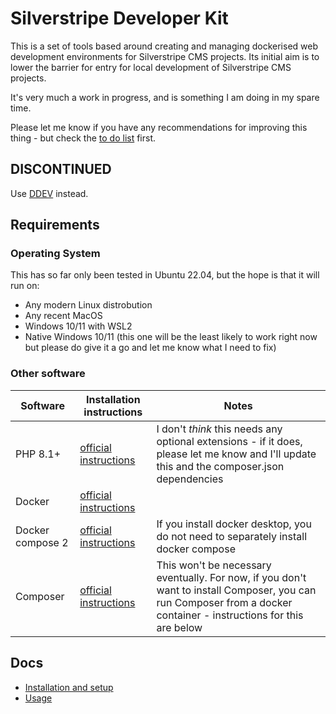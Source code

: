 # Silverstripe Developer Kit

This is a set of tools based around creating and managing dockerised web development environments for Silverstripe CMS projects. Its initial aim is to lower the barrier for entry for local development of Silverstripe CMS projects.

It's very much a work in progress, and is something I am doing in my spare time.

Please let me know if you have any recommendations for improving this thing - but check the [to do list](todo.md) first.

## DISCONTINUED

Use [DDEV](https://ddev.readthedocs.io/) instead.

## Requirements

### Operating System

This has so far only been tested in Ubuntu 22.04, but the hope is that it will run on:

- Any modern Linux distrobution
- Any recent MacOS
- Windows 10/11 with WSL2
- Native Windows 10/11 (this one will be the least likely to work right now but please do give it a go and let me know what I need to fix)

### Other software

|Software|Installation instructions|Notes|
|-------|-------|-------|
|PHP 8.1+|[official instructions](https://www.php.net/manual/en/install.php)|I don't _think_ this needs any optional extensions - if it does, please let me know and I'll update this and the composer.json dependencies|
|Docker|[official instructions](https://docs.docker.com/engine/install/)||
|Docker compose 2|[official instructions](https://docs.docker.com/compose/install/)|If you install docker desktop, you do not need to separately install docker compose|
|Composer|[official instructions](https://getcomposer.org/download/)|This won't be necessary eventually. For now, if you don't want to install Composer, you can run Composer from a docker container - instructions for this are below|

## Docs

- [Installation and setup](docs/en/00_installation.md)
- [Usage](docs/en/01_usage.md)
